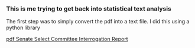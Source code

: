 ### This is me trying to get back into statistical text analysis
The first step was to simply convert the pdf into a text file. I did this using a python library

[ pdf Senate Select Committee Interrogation Report](http://www.intelligence.senate.gov/study2014/sscistudy2.pdf)
